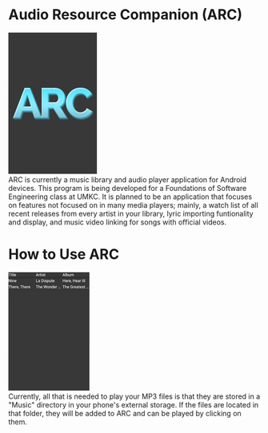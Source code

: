 # Audio Resource Companion (ARC)
![alt text](https://github.com/rckildea/AudioResourceCompanion/blob/master/screenshots/splashscreen.png)
<br/>ARC is currently a music library and audio player application for Android devices.  This program is being developed for a Foundations of Software Engineering class at UMKC.  It is planned to be an application that focuses on features not focused on in many media players; mainly, a watch list of all recent releases from every artist in your library, lyric importing funtionality and display, and music video linking for songs with official videos.

# How to Use ARC
![alt text](https://github.com/rckildea/AudioResourceCompanion/blob/master/screenshots/librarymusic.png)
<br/>Currently, all that is needed to play your MP3 files is that they are stored in a "Music" directory in your phone's external storage.  If the files are located in that folder, they will be added to ARC and can be played by clicking on them.
